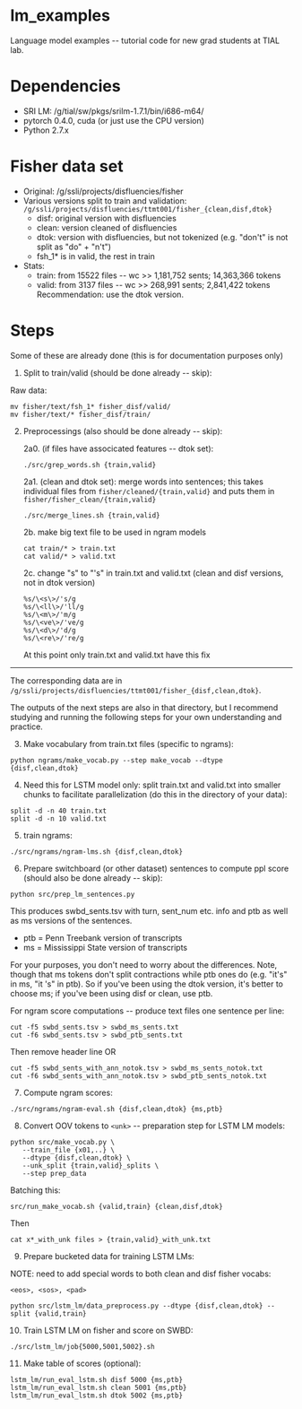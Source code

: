 # lm_examples
Language model examples -- tutorial code for new grad students at TIAL lab.

# Dependencies
* SRI LM: /g/tial/sw/pkgs/srilm-1.7.1/bin/i686-m64/
* pytorch 0.4.0, cuda (or just use the CPU version)
* Python 2.7.x

# Fisher data set
* Original: /g/ssli/projects/disfluencies/fisher
* Various versions split to train and validation: `/g/ssli/projects/disfluencies/ttmt001/fisher_{clean,disf,dtok}`
    * disf: original version with disfluencies
    * clean: version cleaned of disfluencies
    * dtok: version with disfluencies, but not tokenized (e.g. "don't" is not split as "do" + "n't")
    * fsh_1* is in valid, the rest in train
* Stats: 
    * train: from 15522 files -- wc >> 1,181,752 sents; 14,363,366 tokens
    * valid: from 3137 files -- wc >> 268,991 sents; 2,841,422 tokens
Recommendation: use the dtok version.

# Steps
Some of these are already done (this is for documentation purposes only)
1. Split to train/valid (should be done already -- skip):

Raw data: 
```
mv fisher/text/fsh_1* fisher_disf/valid/
mv fisher/text/* fisher_disf/train/
```

2. Preprocessings (also should be done already -- skip):

    2a0. (if files have associcated features -- dtok set):
    
    `./src/grep_words.sh {train,valid}`

    2a1. (clean and dtok set): merge words into sentences; this takes individual files from `fisher/cleaned/{train,valid}` and puts them in `fisher/fisher_clean/{train,valid}`
    
    `./src/merge_lines.sh {train,valid}`

    2b. make big text file to be used in ngram models
    ```
    cat train/* > train.txt
    cat valid/* > valid.txt
    ```

    2c. change "s" to "'s" in train.txt and valid.txt (clean and disf versions, not in dtok version)
    ```
    %s/\<s\>/'s/g
    %s/\<ll\>/'ll/g
    %s/\<m\>/'m/g
    %s/\<ve\>/'ve/g
    %s/\<d\>/'d/g
    %s/\<re\>/'re/g
    ```
    At this point only train.txt and valid.txt have this fix

____________________________________________________
The corresponding data are in `/g/ssli/projects/disfluencies/ttmt001/fisher_{disf,clean,dtok}`. 

The outputs of the next steps are also in that directory, but I recommend studying and running the following steps 
for your own understanding and practice.


3. Make vocabulary from train.txt files (specific to ngrams):

`python ngrams/make_vocab.py --step make_vocab --dtype {disf,clean,dtok}`

4. Need this for LSTM model only: split train.txt and valid.txt into smaller chunks to facilitate parallelization (do this in the directory of your data):

```
split -d -n 40 train.txt
split -d -n 10 valid.txt
```

5. train ngrams:

`./src/ngrams/ngram-lms.sh {disf,clean,dtok}`

6. Prepare switchboard (or other dataset) sentences to compute ppl score (should also be done already -- skip):

`python src/prep_lm_sentences.py`

This produces swbd_sents.tsv with turn, sent_num etc. info and ptb as well as ms versions of the sentences. 
* ptb = Penn Treebank version of transcripts
* ms = Mississippi State version of transcripts

For your purposes, you don't need to worry about the differences. Note, though that ms tokens don't split contractions while ptb ones do (e.g. "it's" in ms, "it 's" in ptb). So if you've been using the dtok version, it's better to choose ms; if you've been using disf or clean, use ptb.

For ngram score computations -- produce text files one sentence per line:

 ```
 cut -f5 swbd_sents.tsv > swbd_ms_sents.txt
 cut -f6 swbd_sents.tsv > swbd_ptb_sents.txt
 ```

 Then remove header line
 OR

 ```
 cut -f5 swbd_sents_with_ann_notok.tsv > swbd_ms_sents_notok.txt
 cut -f6 swbd_sents_with_ann_notok.tsv > swbd_ptb_sents_notok.txt
 ```

7. Compute ngram scores:

`./src/ngrams/ngram-eval.sh {disf,clean,dtok} {ms,ptb}`

8. Convert OOV tokens to `<unk>` -- preparation step for LSTM LM models:
```
python src/make_vocab.py \
   --train_file {x01,..} \
   --dtype {disf,clean,dtok} \
   --unk_split {train,valid}_splits \
   --step prep_data
```

Batching this:

`src/run_make_vocab.sh {valid,train} {clean,disf,dtok}`

Then 

`cat x*_with_unk files > {train,valid}_with_unk.txt`

9. Prepare bucketed data for training LSTM LMs:

NOTE: need to add special words to both clean and disf fisher vocabs: 

`<eos>, <sos>, <pad>`

`python src/lstm_lm/data_preprocess.py --dtype {disf,clean,dtok} --split {valid,train}`

10. Train LSTM LM on fisher and score on SWBD:

`./src/lstm_lm/job{5000,5001,5002}.sh`

11. Make table of scores (optional):

```
lstm_lm/run_eval_lstm.sh disf 5000 {ms,ptb}
lstm_lm/run_eval_lstm.sh clean 5001 {ms,ptb}
lstm_lm/run_eval_lstm.sh dtok 5002 {ms,ptb}
```


